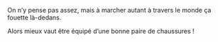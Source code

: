 On n’y pense pas assez, mais à marcher autant à travers le monde ça fouette là-dedans.

Alors mieux vaut être équipé d’une bonne paire de chaussures !
